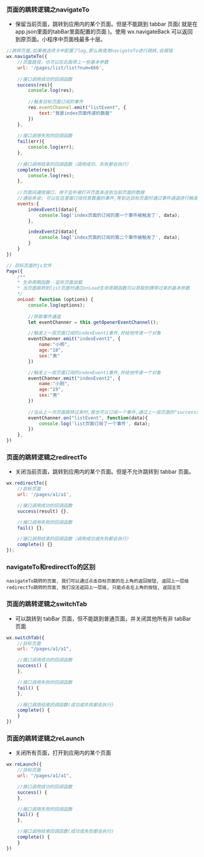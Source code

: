 ### 页面的跳转逻辑之navigateTo

+ 保留当前页面，跳转到应用内的某个页面。但是不能跳到 tabbar 页面( 就是在app.json里面的tabBar里面配置的页面 )。使用 wx.navigateBack 可以返回到原页面。小程序中页面栈最多十层。

```js
//跳转页面,如果哦选项卡中配置了log,那么再使用navigateTo进行跳转,会报错
wx.navigateTo({
    //页面路径，也可以在后面带上一些基本参数
	url: '/pages/list/list?num=666',
    
    //接口调用成功的回调函数
    success(res){
        console.log(res);
        
        //触发目标页面订阅的事件
        res.eventChannel.emit("listEvent", {
        	text:"我是index页面传递的数据"
        })
    },
    
    //接口调用失败的回调函数
    fail(err){
    	console.log(err);
    },
    
    //接口调用结束的回调函数（调用成功、失败都会执行）
    complete(res){
    	console.log(res);
    },
    
    //页面间通信接口，用于监听被打开页面发送到当前页面的数据
    //通俗来说: 可以在这里面订阅任意数量的事件,等到达目标页面时通过事件通道进行触发
    events:{
        indexEvent1(data){
            console.log('index页面的订阅的第一个事件被触发了', data);
        },

        indexEvent2(data){
        	console.log('index页面的订阅的第二个事件被触发了', data);
        }
    }
})
```

```js
// 目标页面的js文件
Page({
    /**
    * 生命周期函数--监听页面加载
    * 当页面跳转到list页面时通过onLoad生命周期函数可以获取到携带过来的基本参数
    */
    onLoad: function (options) {
    	console.log(options);
        
        //获取事件通道
        let eventChanner = this.getOpenerEventChannel();

        //触发上一层页面订阅的indexEvent1事件,并给他传递一个对象
        eventChanner.emit("indexEvent1", {
            name:"小明",
            age:"18",
            sex:"男"
        })

        //触发上一层页面订阅的indexEvent1事件,并给他传递一个对象
        eventChanner.emit("indexEvent2", {
            name:"小刚",
            age:"19",
            sex:"男"
        })
        
        //当从上一次页面跳转过来时,我也可以订阅一个事件,通过上一层页面的"success成功的回调函数中"触发该事件
        eventChanner.on("listEvent", function(data){
        	console.log('list页面订阅了一个事件', data);
        })
    },
})
```



### 页面的跳转逻辑之redirectTo

+ 关闭当前页面，跳转到应用内的某个页面。但是不允许跳转到 tabbar 页面。

```js
wx.redirectTo({
    //目标页面
    url: '/pages/a1/a1',

    //接口调用成功的回调函数
    success(result) {},

    //接口调用失败的回调函数
    fail() {},

    //接口调用结束的回调函数（调用成功或失败都会执行）
    complete() {}
});
```



### navigateTo和redirectTo的区别

```
navigateTo跳转的页面, 我们可以通过点击目标页面的左上角的返回按钮, 返回上一层级
redirectTo跳转的页面, 我们没法返回上一层级, 只能点击左上角的按钮, 返回主页
```



### 页面的跳转逻辑之switchTab

+ 可以跳转到 tabBar 页面，但不能跳到普通页面，并关闭其他所有非 tabBar 页面

```js
wx.switchTab({
    //目标页面
    url: "/pages/a1/a1",

    //接口调用成功的回调函数
    success() {
    },

    //接口调用失败的回调函数
    fail() {
    },

    //接口调用结束回调函数(成功或失败都会执行)
    complete() {
    }
})
```



### 页面的跳转逻辑之reLaunch

+ 关闭所有页面，打开到应用内的某个页面

```js
wx.reLaunch({
    //目标页面
    url: "/pages/a1/a1",

    //接口调用成功的回调函数
    success() {
    },

    //接口调用失败的回调函数
    fail() {
    },

    //接口调用结束回调函数(成功或失败都会执行)
    complete() {
    }
})
```

